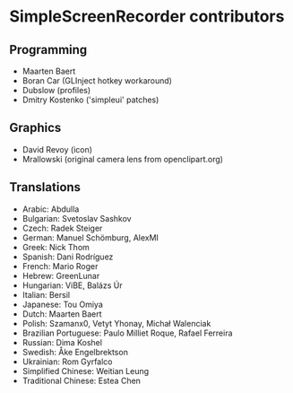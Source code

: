 SimpleScreenRecorder contributors
=================================

Programming
-----------

- Maarten Baert
- Boran Car (GLInject hotkey workaround)
- Dubslow (profiles)
- Dmitry Kostenko ('simpleui' patches)

Graphics
--------

- David Revoy (icon)
- Mrallowski (original camera lens from openclipart.org)

Translations
------------

- Arabic: Abdulla
- Bulgarian: Svetoslav Sashkov
- Czech: Radek Steiger
- German: Manuel Schömburg, AlexMI
- Greek: Nick Thom
- Spanish: Dani Rodríguez
- French: Mario Roger
- Hebrew: GreenLunar
- Hungarian: ViBE, Balázs Úr
- Italian: Bersil
- Japanese: Tou Omiya
- Dutch: Maarten Baert
- Polish: Szamanx0, Vetyt Yhonay, Michał Walenciak
- Brazilian Portuguese: Paulo Milliet Roque, Rafael Ferreira
- Russian: Dima Koshel
- Swedish: Åke Engelbrektson
- Ukrainian: Rom Gyrfalco
- Simplified Chinese: Weitian Leung
- Traditional Chinese: Estea Chen
